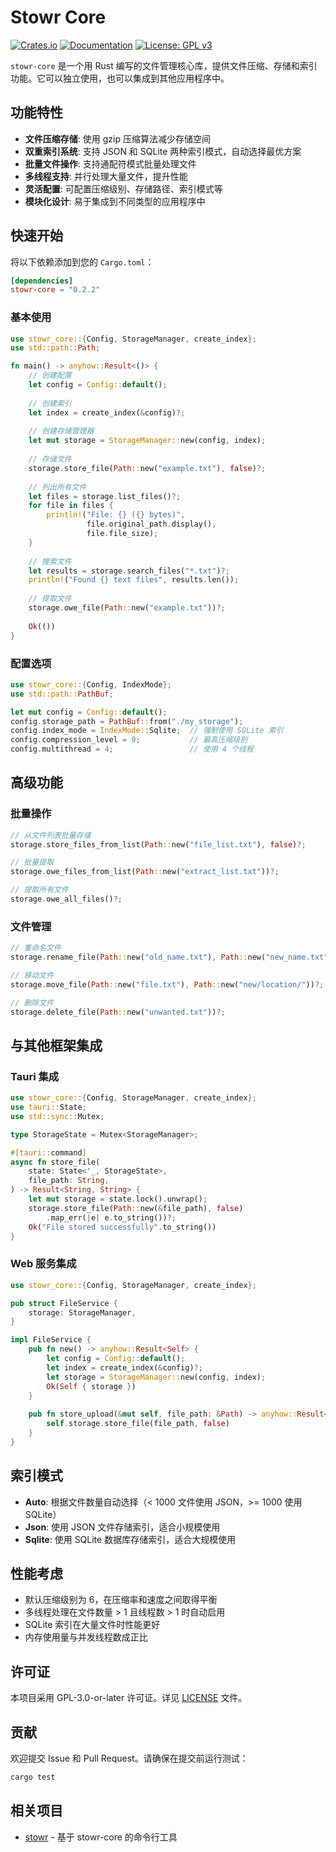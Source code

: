 # Stowr Core

[![Crates.io](https://img.shields.io/crates/v/stowr-core.svg)](https://crates.io/crates/stowr-core)
[![Documentation](https://docs.rs/stowr-core/badge.svg)](https://docs.rs/stowr-core)
[![License: GPL v3](https://img.shields.io/badge/License-GPLv3-blue.svg)](https://www.gnu.org/licenses/gpl-3.0)

`stowr-core` 是一个用 Rust 编写的文件管理核心库，提供文件压缩、存储和索引功能。它可以独立使用，也可以集成到其他应用程序中。

## 功能特性

- **文件压缩存储**: 使用 gzip 压缩算法减少存储空间
- **双重索引系统**: 支持 JSON 和 SQLite 两种索引模式，自动选择最优方案
- **批量文件操作**: 支持通配符模式批量处理文件
- **多线程支持**: 并行处理大量文件，提升性能
- **灵活配置**: 可配置压缩级别、存储路径、索引模式等
- **模块化设计**: 易于集成到不同类型的应用程序中

## 快速开始

将以下依赖添加到您的 `Cargo.toml`：

```toml
[dependencies]
stowr-core = "0.2.2"
```

### 基本使用

```rust
use stowr_core::{Config, StorageManager, create_index};
use std::path::Path;

fn main() -> anyhow::Result<()> {
    // 创建配置
    let config = Config::default();
    
    // 创建索引
    let index = create_index(&config)?;
    
    // 创建存储管理器
    let mut storage = StorageManager::new(config, index);
    
    // 存储文件
    storage.store_file(Path::new("example.txt"), false)?;
    
    // 列出所有文件
    let files = storage.list_files()?;
    for file in files {
        println!("File: {} ({} bytes)", 
                 file.original_path.display(), 
                 file.file_size);
    }
    
    // 搜索文件
    let results = storage.search_files("*.txt")?;
    println!("Found {} text files", results.len());
    
    // 提取文件
    storage.owe_file(Path::new("example.txt"))?;
    
    Ok(())
}
```

### 配置选项

```rust
use stowr_core::{Config, IndexMode};
use std::path::PathBuf;

let mut config = Config::default();
config.storage_path = PathBuf::from("./my_storage");
config.index_mode = IndexMode::Sqlite;  // 强制使用 SQLite 索引
config.compression_level = 9;           // 最高压缩级别
config.multithread = 4;                 // 使用 4 个线程
```

## 高级功能

### 批量操作

```rust
// 从文件列表批量存储
storage.store_files_from_list(Path::new("file_list.txt"), false)?;

// 批量提取
storage.owe_files_from_list(Path::new("extract_list.txt"))?;

// 提取所有文件
storage.owe_all_files()?;
```

### 文件管理

```rust
// 重命名文件
storage.rename_file(Path::new("old_name.txt"), Path::new("new_name.txt"))?;

// 移动文件
storage.move_file(Path::new("file.txt"), Path::new("new/location/"))?;

// 删除文件
storage.delete_file(Path::new("unwanted.txt"))?;
```

## 与其他框架集成

### Tauri 集成

```rust
use stowr_core::{Config, StorageManager, create_index};
use tauri::State;
use std::sync::Mutex;

type StorageState = Mutex<StorageManager>;

#[tauri::command]
async fn store_file(
    state: State<'_, StorageState>,
    file_path: String,
) -> Result<String, String> {
    let mut storage = state.lock().unwrap();
    storage.store_file(Path::new(&file_path), false)
        .map_err(|e| e.to_string())?;
    Ok("File stored successfully".to_string())
}
```

### Web 服务集成

```rust
use stowr_core::{Config, StorageManager, create_index};

pub struct FileService {
    storage: StorageManager,
}

impl FileService {
    pub fn new() -> anyhow::Result<Self> {
        let config = Config::default();
        let index = create_index(&config)?;
        let storage = StorageManager::new(config, index);
        Ok(Self { storage })
    }
    
    pub fn store_upload(&mut self, file_path: &Path) -> anyhow::Result<()> {
        self.storage.store_file(file_path, false)
    }
}
```

## 索引模式

- **Auto**: 根据文件数量自动选择（< 1000 文件使用 JSON，>= 1000 使用 SQLite）
- **Json**: 使用 JSON 文件存储索引，适合小规模使用
- **Sqlite**: 使用 SQLite 数据库存储索引，适合大规模使用

## 性能考虑

- 默认压缩级别为 6，在压缩率和速度之间取得平衡
- 多线程处理在文件数量 > 1 且线程数 > 1 时自动启用
- SQLite 索引在大量文件时性能更好
- 内存使用量与并发线程数成正比

## 许可证

本项目采用 GPL-3.0-or-later 许可证。详见 [LICENSE](LICENSE) 文件。

## 贡献

欢迎提交 Issue 和 Pull Request。请确保在提交前运行测试：

```bash
cargo test
```

## 相关项目

- [stowr](https://crates.io/crates/stowr) - 基于 stowr-core 的命令行工具
